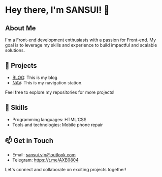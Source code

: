 # Hey there, I'm SANSUI! 👋

## About Me
I'm a Front-end development enthusiasts with a passion for Front-end. My goal is to leverage my skills and experience to build impactful and scalable solutions.

## 🔭 Projects
- [BLOG](https://sansui.vip): This is my blog.
- [NAV](https://sosansui.cn): This is my navigation station.

Feel free to explore my repositories for more projects!

## 🚀 Skills
- Programming languages: HTML'CSS
- Tools and technologies: Mobile phone repair

## 📫 Get in Touch
- Email: sansui.vip@outlook.com
- Telegram: https://t.me/AXB0804

Let's connect and collaborate on exciting projects together!
